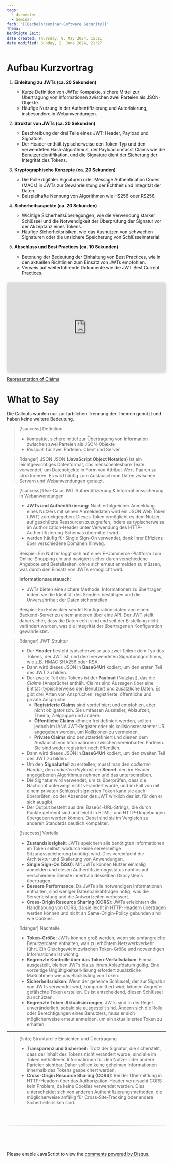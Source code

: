 ```yaml
---
tags:
  - 4semester
  - Seminar
fach: "[[Bachelorseminar-Software Security]]"
Thema:
Benötigte Zeit:
date created: Thursday, 9. May 2024, 15:11
date modified: Sunday, 2. June 2024, 21:27
---
```


# Aufbau Kurzvortrag

1. **Einleitung zu JWTs (ca. 20 Sekunden)**

   - Kurze Definition von JWTs: Kompakte, sichere Mittel zur Übertragung von Informationen zwischen zwei Parteien als JSON-Objekte.
   - Häufige Nutzung in der Authentifizierung und Autorisierung, insbesondere in Webanwendungen.

2. **Struktur von JWTs (ca. 20 Sekunden)**

   - Beschreibung der drei Teile eines JWT: Header, Payload und Signature.
   - Der Header enthält typischerweise den Token-Typ und den verwendeten Hash-Algorithmus, der Payload umfasst Claims wie die Benutzeridentifikation, und die Signature dient der Sicherung der Integrität des Tokens.

3. **Kryptographische Konzepte (ca. 20 Sekunden)**

   - Die Rolle digitaler Signaturen oder Message Authentication Codes (MACs) in JWTs zur Gewährleistung der Echtheit und Integrität der Daten.
   - Beispielhafte Nennung von Algorithmen wie HS256 oder RS256.

4. **Sicherheitsaspekte (ca. 20 Sekunden)**

   - Wichtige Sicherheitsüberlegungen, wie die Verwendung starker Schlüssel und die Notwendigkeit der Überprüfung der Signatur vor der Akzeptanz eines Tokens.
   - Häufige Sicherheitsrisiken, wie das Ausnutzen von schwachen Signaturen oder die unsichere Speicherung von Schlüsselmaterial.

5. **Abschluss und Best Practices (ca. 10 Sekunden)**
   - Betonung der Bedeutung der Einhaltung von Best Practices, wie in den aktuellen Richtlinien zum Einsatz von JWTs empfohlen.
   - Verweis auf weiterführende Dokumente wie die JWT Best Current Practices.

<div style="position: relative; width: 100%; height: 0; padding-top: 56.2500%;
 padding-bottom: 0; box-shadow: 0 2px 8px 0 rgba(63,69,81,0.16); margin-top: 1.6em; margin-bottom: 0.9em; overflow: hidden;
 border-radius: 8px; will-change: transform;">
  <iframe loading="eager" style="position: absolute; width: 100%; height: 100%; top: 0; left: 0; border: none; padding: 0;margin: 0;"
    src="https:&#x2F;&#x2F;www.canva.com&#x2F;design&#x2F;DAGEvse55hg&#x2F;hDKrRWXW4w64qj6LweKhCQ&#x2F;view?embed" allowfullscreen="allowfullscreen" allow="fullscreen">
  </iframe>
</div>
<a href="https:&#x2F;&#x2F;www.canva.com&#x2F;design&#x2F;DAGEvse55hg&#x2F;hDKrRWXW4w64qj6LweKhCQ&#x2F;view?utm_content=DAGEvse55hg&amp;utm_campaign=designshare&amp;utm_medium=embeds&amp;utm_source=link" target="_blank" rel="noopener">Representation of Claims</a>

# What to Say

Die Callouts wurden nur zur farblichen Trennung der Themen genutzt und haben keine weitere Bedeutung.

> [!success] Definition
>
> - kompakte, sichere mittel zur Übertragung von Information zwischen zwei Parteien als JSON-Objekte
> - _Beispiel:_ für zwei Parteien: Client und Server

> [!danger] JSON
> JSON **(JavaScript Object Notation)** ist ein leichtgewichtiges Datenformat, das menschenlesbare Texte verwendet, um Datenobjekte in Form von Attribut-Wert-Paaren zu strukturieren. Es wird häufig zum Austausch von Daten zwischen Servern und Webanwendungen genutzt.

> [!success] Use-Case JWT
> Authentifizierung & Informationssicherung in Webanwendungen
> <br/>
>
> - **JWTs und Authentifizierung:** Nach erfolgreicher Anmeldung eines Nutzers mit seinen Anmeldedaten wird ein JSON Web Token (JWT) zurückgegeben. Dieses Token ermöglicht es dem Nutzer, auf geschützte Ressourcen zuzugreifen, indem es typischerweise im Authorization-Header unter Verwendung des HTTP-Authentifizierung-Schemas übermittelt wird.
>   <br/>
> - werden häufig für Single Sign-On verwendet, dank ihrer Effizienz über verschiedene Domänen hinweg.
>
> Beispiel: Ein Nutzer loggt sich auf einer E-Commerce-Plattform zum Online-Shopping ein und navigiert sicher durch verschiedene Angebote und Bestellseiten, ohne sich erneut anmelden zu müssen, was durch den Einsatz von JWTs ermöglicht wird.
>
> **Informationsaustausch:**
>
> - JWTs bieten eine sichere Methode, Informationen zu übertragen, indem sie die Identität des Senders bestätigen und die Unversehrtheit der Daten sicherstellen.
>
> Beispiel: Ein Entwickler sendet Konfigurationsdaten von einem Backend-Server zu einem anderen über eine API. Der JWT stellt dabei sicher, dass die Daten echt sind und seit der Erstellung nicht verändert wurden, was die Integrität der übertragenen Konfiguration gewährleistet.

> [!danger] JWT-Struktur
>
> - Der **Header** besteht typischerweise aus zwei Teilen: dem Typ des Tokens, der JWT ist, und dem verwendeten Signaturalgorithmus, wie z.B. HMAC SHA256 oder RSA.
> - Dann wird dieses JSON in **Base64Url** kodiert, um den ersten Teil des JWT zu bilden.
>   <br/>
> - Der zweite Teil des Tokens ist der **Payload** (Nutzlast), das die _Claims_ (Ansprüche) enthält. Claims sind Aussagen über eine Entität (typischerweise den Benutzer) und zusätzliche Daten. Es gibt drei Arten von Ansprüchen: registrierte, öffentliche und private Ansprüche.
>   - **Registrierte Claims** sind vordefiniert und empfohlen, aber nicht obligatorisch. Sie umfassen Aussteller, Ablaufzeit, Thema, Zielgruppe und andere.
>   - **Öffentliche Claims** können frei definiert werden, sollten jedoch im IANA JWT-Register oder als kollisionsresistenter URI angegeben werden, um Kollisionen zu vermeiden.
>   - **Private Claims** sind benutzerdefiniert und dienen dem Austausch von Informationen zwischen vereinbarten Parteien. Sie sind weder registriert noch öffentlich.
> - Dann wird dieses JSON in **Base64Url** kodiert, um den zweiten Teil des JWT zu bilden.
>   <br/>
> - Um den **Signaturteil** zu erstellen, musst man den _codierten Header_, den _codierten Payload_, ein **Secret**, den im Header angegebenen Algorithmus nehmen und das unterschreiben.
> - Die Signatur wird verwendet, um zu überprüfen, dass die Nachricht unterwegs nicht verändert wurde, und im Fall von mit einem privaten Schlüssel signierten Token kann sie auch überprüfen, ob der Absender des JWT wirklich der ist, für den er sich ausgibt.
>   <br/>
> - Der Output besteht aus drei Base64-URL-Strings, die durch Punkte getrennt sind und leicht in HTML- und HTTP-Umgebungen übergeben werden können. Dabei sind sie im Vergleich zu anderen Standards deutlich kompakter.

> [!success] Vorteile
>
> - **Zustandslosigkeit**: JWTs speichern alle benötigten Informationen im Token selbst, wodurch keine serverseitige Sitzungsspeicherung benötigt wird. Dies vereinfacht die Architektur und Skalierung von Anwendungen.
> - **Single Sign-On (SSO)**: Mit JWTs können Nutzer einmalig anmelden und diesen Authentifizierungsstatus nahtlos auf verschiedene Dienste innerhalb desselben Ökosystems übertragen.
> - **Bessere Performance**: Da JWTs alle notwendigen Informationen enthalten, sind weniger Datenbankabfragen nötig, was die Serverleistung und die Antwortzeiten verbessert.
> - **Cross-Origin Resource Sharing (CORS)**: JWTs erleichtern die Handhabung von CORS, da sie leicht in HTTP-Headern übertragen werden können und nicht an Same-Origin-Policy gebunden sind wie Cookies.

> [!danger] Nachteile
>
> - **Token-Größe**: JWTs können groß werden, wenn sie umfangreiche Benutzerdaten enthalten, was zu erhöhtem Netzwerkverkehr führt. Ein Gleichgewicht zwischen Token-Größe und notwendigen Informationen ist wichtig.
> - **Begrenzte Kontrolle über das Token-Verfallsdatum**: Einmal ausgestellt, bleiben JWTs bis zu ihrem Ablaufdatum gültig. Eine vorzeitige Ungültigkeitserklärung erfordert zusätzliche Maßnahmen wie das Blacklisting von Token.
> - **Sicherheitsrisiken**: Wenn der geheime Schlüssel, der zur Signatur von JWTs verwendet wird, kompromittiert wird, können Angreifer gefälschte Token erstellen. Es ist entscheidend, diesen Schlüssel zu schützen.
> - **Begrenzte Token-Aktualisierungen**: JWTs sind in der Regel unveränderlich, sobald sie ausgestellt sind. Ändern sich die Rolle oder Berechtigungen eines Benutzers, muss er sich möglicherweise erneut anmelden, um ein aktualisiertes Token zu erhalten.

---

> [!info] Strukturelle Einsichten und Übertragung
>
> - **Transparenz und Sicherheit:** Trotz der Signatur, die sicherstellt, dass der Inhalt des Tokens nicht verändert wurde, sind alle im Token enthaltenen Informationen für den Nutzer oder andere Parteien sichtbar. Daher sollten keine geheimen Informationen innerhalb des Tokens gespeichert werden.
> - **Cross-Origin Resource Sharing (CORS):** Bei der Übermittlung in HTTP-Headern über das Authorization-Header verursacht CORS kein Problem, da keine Cookies verwendet werden. Dies unterscheidet sich von anderen Authentifizierungsmethoden, die möglicherweise anfällig für Cross-Site-Tracking oder andere Sicherheitsrisiken sind.

<!-- DISQUS SCRIPT COMMENT START -->

<hr style="border: none; height: 2px; background: linear-gradient(to right, #f0f0f0, #ccc, #f0f0f0); margin-top: 4rem; margin-bottom: 5rem;">
<div id="disqus_thread"></div>
<script>
    /**
    *  RECOMMENDED CONFIGURATION VARIABLES: EDIT AND UNCOMMENT THE SECTION BELOW TO INSERT DYNAMIC VALUES FROM YOUR PLATFORM OR CMS.
    *  LEARN WHY DEFINING THESE VARIABLES IS IMPORTANT: https://disqus.com/admin/universalcode/#configuration-variables    */
    /*
    var disqus_config = function () {
    this.page.url = PAGE_URL;  // Replace PAGE_URL with your page's canonical URL variable
    this.page.identifier = PAGE_IDENTIFIER; // Replace PAGE_IDENTIFIER with your page's unique identifier variable
    };
    */
    (function() { // DON'T EDIT BELOW THIS LINE
    var d = document, s = d.createElement('script');
    s.src = 'https://myuninotes.disqus.com/embed.js';
    s.setAttribute('data-timestamp', +new Date());
    (d.head || d.body).appendChild(s);
    })();
</script>
<noscript>Please enable JavaScript to view the <a href="https://disqus.com/?ref_noscript">comments powered by Disqus.</a></noscript>

<!-- DISQUS SCRIPT COMMENT END -->
